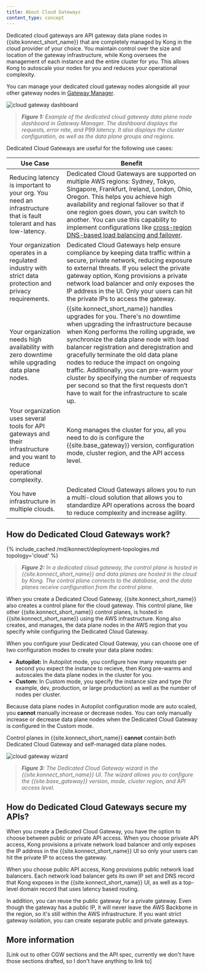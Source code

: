 ```yaml
---
title: About Cloud Gateways
content_type: concept
---
```


Dedicated cloud gateways are API gateway data plane nodes in {{site.konnect_short_name}} that are completely managed by Kong in the cloud provider of your choice. You maintain control over the size and location of the gateway infrastructure, while Kong oversees the management of each instance and the entire cluster for you. This allows Kong to autoscale your nodes for you and reduces your operational complexity.

You can manage your dedicated cloud gateway nodes alongside all your other gateway nodes in [Gateway Manager](https://cloud.konghq.com/gateway-manager/).

![cloud gateway dashboard](/assets/images/products/konnect/gateway-manager/konnect-control-plane-cloud-gateway.png)
> _**Figure 1:** Example of the dedicated cloud gateway data plane node dashboard in Gateway Manager. The dashboard displays the requests, error rate, and P99 latency. It also displays the cluster configuration, as well as the data plane groups and regions._

Dedicated Cloud Gateways are useful for the following use cases:

| Use Case | Benefit |
| ------- | ----------- |
| Reducing latency is important to your org. You need an infrastructure that is fault tolerant and has low-latency. | Dedicated Cloud Gateways are supported on multiple AWS regions: Sydney, Tokyo, Singapore, Frankfurt, Ireland, London, Ohio, Oregon. This helps you achieve high availability and regional failover so that if one region goes down, you can switch to another. You can use this capability to implement configurations like [cross-region DNS-based load balancing and failover](https://docs.aws.amazon.com/whitepapers/latest/real-time-communication-on-aws/cross-region-dns-based-load-balancing-and-failover.html). |
| Your organization operates in a regulated industry with strict data protection and privacy requirements. | Dedicated Cloud Gateways help ensure compliance by keeping data traffic within a secure, private network, reducing exposure to external threats. If you select the private gateway option, Kong provisions a private network load balancer and only exposes the IP address in the UI. Only your users can hit the private IPs to access the gateway.|
| Your organization needs high availability with zero downtime while upgrading data plane nodes. | {{site.konnect_short_name}} handles upgrades for you. There's no downtime when upgrading the infrastructure because when Kong performs the rolling upgrade, we synchronize the data plane node with load balancer registration and deregistration and gracefully terminate the old data plane nodes to reduce the impact on ongoing traffic. Additionally, you can pre-warm your cluster by specifying the number of requests per second so that the first requests don’t have to wait for the infrastructure to scale up. |
| Your organization uses several tools for API gateways and their infrastructure and you  want to reduce operational complexity. | Kong manages the cluster for you, all you need to do is configure the {{site.base_gateway}} version, configuration mode, cluster region, and the API access level. |
| You have infrastructure in multiple clouds. | Dedicated Cloud Gateways allows you to run a multi-cloud solution that allows you to standardize API operations across the board to reduce complexity and increase agility. |

## How do Dedicated Cloud Gateways work?

{% include_cached /md/konnect/deployment-topologies.md topology='cloud' %}

> _**Figure 2:** In a dedicated cloud gateway, the control plane is hosted in {{site.konnect_short_name}} and data planes are hosted in the cloud by Kong. The control plane connects to the database, and the data planes receive configuration from the control plane._

When you create a Dedicated Cloud Gateway, {{site.konnect_short_name}} also creates a control plane for the cloud gateway. This control plane, like other {{site.konnect_short_name}} control planes, is hosted in {{site.konnect_short_name}} using the AWS infrastructure. Kong also creates, and manages, the data plane nodes in the AWS region that you specify while configuring the Dedicated Cloud Gateway.

When you configure your Dedicated Cloud Gateway, you can choose one of two configuration modes to create your data plane nodes:

* **Autopilot:** In Autopilot mode, you configure how many requests per second you expect the instance to recieve, then Kong pre-warms and autoscales the data plane nodes in the cluster for you.
* **Custom:** In Custom mode, you specify the instance size and type (for example, dev, production, or large production) as well as the number of nodes per cluster.

Because data plane nodes in Autopilot configuration mode are auto scaled, you **cannot** manually increase or decrease nodes. You can only manually increase or decrease data plane nodes when the Dedicated Cloud Gateway is configured in the Custom mode.

Control planes in {{site.konnect_short_name}} **cannot** contain both Dedicated Cloud Gateway and self-managed data plane nodes.

![cloud gateway wizard](/assets/images/products/konnect/gateway-manager/konnect-control-plane-cloud-gateway-wizard.png)
> _**Figure 3:** The Dedicated Cloud Gateway wizard in the {{site.konnect_short_name}} UI. The wizard allows you to configure the {{site.base_gateway}} version, mode, cluster region, and API access level._

## How do Dedicated Cloud Gateways secure my APIs?

When you create a Dedicated Cloud Gateway, you have the option to choose between public or private API access. When you choose private API access, Kong provisions a private network load balancer and only exposes the IP address in the {{site.konnect_short_name}} UI so only your users can hit the private IP to access the gateway. 

When you choose public API access, Kong provisions public network load balancers. Each network load balancer gets its own IP set and DNS record that Kong exposes in the {{site.konnect_short_name}} UI, as well as a top-level domain record that uses latency based routing. 

In addition, you can reuse the public gateway for a private gateway. Even though the gateway has a public IP, it will never leave the AWS Backbone in the region, so it's still within the AWS infrastructure. If you want strict gateway isolation, you can create separate public and private gateways. 

## More information

[Link out to other CGW sections and the API spec, currently we don't have those sections drafted, so I don't have anything to link to]
